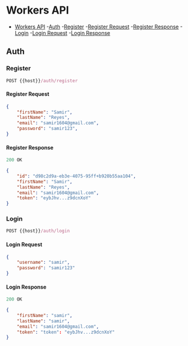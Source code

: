 # Workers API

- [Workers API](#workers-api)
    -[Auth](#auth)
        -[Register](#register)
            -[Register Request](#register-request)
            -[Register Response](#register-response)
        -[Login](#login)
            -[Login Request](#login-request)
            -[Login Response](login-response)

## Auth

### Register

```js
POST {{host}}/auth/register
```

#### Register Request

```json
{
    "firstName": "Samir",
    "lastName": "Reyes",
    "email": "samir1604@gmail.com",
    "password": "samir123",
}
```

#### Register Response

```js
200 OK
```

```json
{
    "id": "d98c2d9a-eb3e-4075-95ff+b920b55aa104",
    "firstName": "Samir",
    "lastName": "Reyes",
    "email": "samir1604@gmail.com",
    "token": "eybJhv...z9dcnXoY"
}
```

### Login

```js
POST {{host}}/auth/login
```

#### Login Request

```json
{
    "username": "samir",
    "password": "samir123"
}
```

#### Login Response

```js
200 OK
```

```json
{
    "firstName": "samir",
    "lastName": "samir",
    "email": "samir1604@gmail.com",
    "token": "token": "eybJhv...z9dcnXoY" 
}
```
